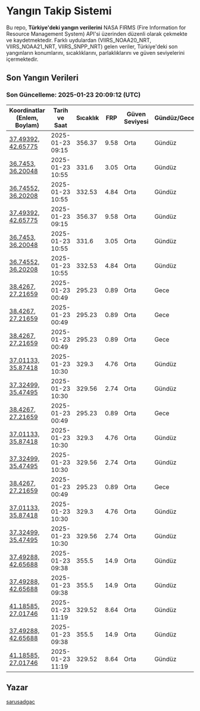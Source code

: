 # Yangın Takip Sistemi

Bu repo, **Türkiye'deki yangın verilerini** NASA FIRMS (Fire Information for Resource Management System) API'si üzerinden düzenli olarak çekmekte ve kaydetmektedir. Farklı uydulardan (VIIRS_NOAA20_NRT, VIIRS_NOAA21_NRT, VIIRS_SNPP_NRT) gelen veriler, Türkiye'deki son yangınların konumlarını, sıcaklıklarını, parlaklıklarını ve güven seviyelerini içermektedir.

## Son Yangın Verileri
### Son Güncelleme: 2025-01-23 20:09:12 (UTC)

| Koordinatlar (Enlem, Boylam) | Tarih ve Saat | Sıcaklık | FRP | Güven Seviyesi | Gündüz/Gece |
|-----------------------------|----------------|----------|-----|----------------|-------------|
| [37.49392, 42.65775](https://www.google.com/maps?q=37.49392,42.65775) | 2025-01-23 09:15 | 356.37 | 9.58 | Orta | Gündüz |
| [36.7453, 36.20048](https://www.google.com/maps?q=36.7453,36.20048) | 2025-01-23 10:55 | 331.6 | 3.05 | Orta | Gündüz |
| [36.74552, 36.20208](https://www.google.com/maps?q=36.74552,36.20208) | 2025-01-23 10:55 | 332.53 | 4.84 | Orta | Gündüz |
| [37.49392, 42.65775](https://www.google.com/maps?q=37.49392,42.65775) | 2025-01-23 09:15 | 356.37 | 9.58 | Orta | Gündüz |
| [36.7453, 36.20048](https://www.google.com/maps?q=36.7453,36.20048) | 2025-01-23 10:55 | 331.6 | 3.05 | Orta | Gündüz |
| [36.74552, 36.20208](https://www.google.com/maps?q=36.74552,36.20208) | 2025-01-23 10:55 | 332.53 | 4.84 | Orta | Gündüz |
| [38.4267, 27.21659](https://www.google.com/maps?q=38.4267,27.21659) | 2025-01-23 00:49 | 295.23 | 0.89 | Orta | Gece |
| [38.4267, 27.21659](https://www.google.com/maps?q=38.4267,27.21659) | 2025-01-23 00:49 | 295.23 | 0.89 | Orta | Gece |
| [38.4267, 27.21659](https://www.google.com/maps?q=38.4267,27.21659) | 2025-01-23 00:49 | 295.23 | 0.89 | Orta | Gece |
| [37.01133, 35.87418](https://www.google.com/maps?q=37.01133,35.87418) | 2025-01-23 10:30 | 329.3 | 4.76 | Orta | Gündüz |
| [37.32499, 35.47495](https://www.google.com/maps?q=37.32499,35.47495) | 2025-01-23 10:30 | 329.56 | 2.74 | Orta | Gündüz |
| [38.4267, 27.21659](https://www.google.com/maps?q=38.4267,27.21659) | 2025-01-23 00:49 | 295.23 | 0.89 | Orta | Gece |
| [37.01133, 35.87418](https://www.google.com/maps?q=37.01133,35.87418) | 2025-01-23 10:30 | 329.3 | 4.76 | Orta | Gündüz |
| [37.32499, 35.47495](https://www.google.com/maps?q=37.32499,35.47495) | 2025-01-23 10:30 | 329.56 | 2.74 | Orta | Gündüz |
| [38.4267, 27.21659](https://www.google.com/maps?q=38.4267,27.21659) | 2025-01-23 00:49 | 295.23 | 0.89 | Orta | Gece |
| [37.01133, 35.87418](https://www.google.com/maps?q=37.01133,35.87418) | 2025-01-23 10:30 | 329.3 | 4.76 | Orta | Gündüz |
| [37.32499, 35.47495](https://www.google.com/maps?q=37.32499,35.47495) | 2025-01-23 10:30 | 329.56 | 2.74 | Orta | Gündüz |
| [37.49288, 42.65688](https://www.google.com/maps?q=37.49288,42.65688) | 2025-01-23 09:38 | 355.5 | 14.9 | Orta | Gündüz |
| [37.49288, 42.65688](https://www.google.com/maps?q=37.49288,42.65688) | 2025-01-23 09:38 | 355.5 | 14.9 | Orta | Gündüz |
| [41.18585, 27.01746](https://www.google.com/maps?q=41.18585,27.01746) | 2025-01-23 11:19 | 329.52 | 8.64 | Orta | Gündüz |
| [37.49288, 42.65688](https://www.google.com/maps?q=37.49288,42.65688) | 2025-01-23 09:38 | 355.5 | 14.9 | Orta | Gündüz |
| [41.18585, 27.01746](https://www.google.com/maps?q=41.18585,27.01746) | 2025-01-23 11:19 | 329.52 | 8.64 | Orta | Gündüz |

## Yazar

[sarusadgac](https://x.com/sarusadgac)
